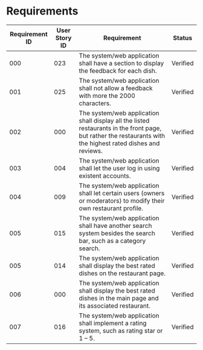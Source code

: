 # Requirements

| Requirement ID | User Story ID | Requirement | Status |
|----------------|---------------|-------------|--------|
|            000 |           023 | The system/web application shall have a section to display the feedback for each dish. | Verified |
|            001 |           025 | The system/web application shall not allow a feedback with more the 2000 characters. | Verified |
|            002 |           000 | The system/web application shall display all the listed restaurants in the front page, but rather the restaurants with the highest rated dishes and reviews. | Verified |
|            003 |           004 | The system/web application shall let the user log in using existent accounts. | Verified |
|            004 |           009 | The system/web application shall let certain users (owners or moderators) to modify their own restaurant profile. | Verified |
|            005 |           015 | The system/web application shall have another search system besides the search bar, such as a category search. | Verified |
|            005 |           014 | The system/web application shall display the best rated dishes on the restaurant page. | Verified |
|            006 |           000 | The system/web application shall display the best rated dishes in the main page and its associated restaurant. | Verified |
|            007 |           016 | The system/web application shall implement a rating system, such as rating star or 1 – 5. | Verified |
